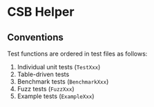 # CSB Helper

## Conventions

Test functions are ordered in test files as follows:

1. Individual unit tests (`TestXxx`)
1. Table-driven tests
1. Benchmark tests (`BenchmarkXxx`)
1. Fuzz tests (`FuzzXxx`)
1. Example tests (`ExampleXxx`)
